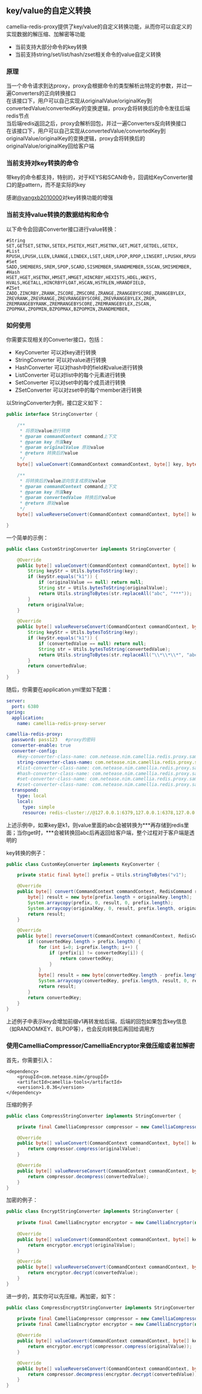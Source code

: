 
## key/value的自定义转换
camellia-redis-proxy提供了key/value的自定义转换功能，从而你可以自定义的实现数据的解压缩、加解密等功能
* 当前支持大部分命令的key转换  
* 当前支持string/set/list/hash/zset相关命令的value自定义转换  

### 原理
当一个命令请求到达proxy，proxy会根据命令的类型解析出特定的参数，并过一遍Converters的正向转换接口  
在该接口下，用户可以自己实现从originalValue/originalKey到convertedValue/convertedKey的变换逻辑，proxy会将转换后的命令发往后端redis节点    
当后端redis返回之后，proxy会解析回包，并过一遍Converters反向转换接口   
在该接口下，用户可以自己实现从convertedValue/convertedKey到originalValue/originalKey的变换逻辑，proxy会将转换后的originalValue/originalKey回给客户端    

### 当前支持对key转换的命令
带key的命令都支持，特别的，对于KEYS和SCAN命令，回调给KeyConverter接口的是pattern，而不是实际的key  

感谢[@yangxb2010000](https://github.com/yangxb2010000)对key转换功能的增强

### 当前支持value转换的数据结构和命令
以下命令会回调Converter接口进行value转换：
```
#String
SET,GETSET,SETNX,SETEX,PSETEX,MSET,MSETNX,GET,MGET,GETDEL,GETEX,
#List
RPUSH,LPUSH,LLEN,LRANGE,LINDEX,LSET,LREM,LPOP,RPOP,LINSERT,LPUSHX,RPUSHX,LPOS,BRPOP,BLPOP,
#Set
SADD,SMEMBERS,SREM,SPOP,SCARD,SISMEMBER,SRANDMEMBER,SSCAN,SMISMEMBER,
#Hash
HSET,HGET,HSETNX,HMSET,HMGET,HINCRBY,HEXISTS,HDEL,HKEYS,
HVALS,HGETALL,HINCRBYFLOAT,HSCAN,HSTRLEN,HRANDFIELD,
#ZSet
ZADD,ZINCRBY,ZRANK,ZSCORE,ZMSCORE,ZRANGE,ZRANGEBYSCORE,ZRANGEBYLEX,
ZREVRANK,ZREVRANGE,ZREVRANGEBYSCORE,ZREVRANGEBYLEX,ZREM,
ZREMRANGEBYRANK,ZREMRANGEBYSCORE,ZREMRANGEBYLEX,ZSCAN,
ZPOPMAX,ZPOPMIN,BZPOPMAX,BZPOPMIN,ZRANDMEMBER,
```
### 如何使用
你需要实现相关的Converter接口，包括：
* KeyConverter 可以对key进行转换
* StringConverter 可以对value进行转换
* HashConverter 可以对hash中的field和value进行转换
* ListConverter 可以对list中的每个元素进行转换
* SetConverter 可以对set中的每个成员进行转换
* ZSetConverter 可以对zset中的每个member进行转换

以StringConverter为例，接口定义如下：  
```java
public interface StringConverter {

    /**
     * 将原始value进行转换
     * @param commandContext command上下文
     * @param key 所属key
     * @param originalValue 原始value
     * @return 转换后的value
     */
    byte[] valueConvert(CommandContext commandContext, byte[] key, byte[] originalValue);

    /**
     * 将转换后的value逆向恢复成原始value
     * @param commandContext command上下文
     * @param key 所属key
     * @param convertedValue 转换后的value
     * @return 原始value
     */
    byte[] valueReverseConvert(CommandContext commandContext, byte[] key, byte[] convertedValue);

}
```
一个简单的示例：
```java
public class CustomStringConverter implements StringConverter {

    @Override
    public byte[] valueConvert(CommandContext commandContext, byte[] key, byte[] originalValue) {
        String keyStr = Utils.bytesToString(key);
        if (keyStr.equals("k1")) {
            if (originalValue == null) return null;
            String str = Utils.bytesToString(originalValue);
            return Utils.stringToBytes(str.replaceAll("abc", "***"));
        }
        return originalValue;
    }

    @Override
    public byte[] valueReverseConvert(CommandContext commandContext, byte[] key, byte[] convertedValue) {
        String keyStr = Utils.bytesToString(key);
        if (keyStr.equals("k1")) {
            if (convertedValue == null) return null;
            String str = Utils.bytesToString(convertedValue);
            return Utils.stringToBytes(str.replaceAll("\\*\\*\\*", "abc"));
        }
        return convertedValue;
    }
}

```
随后，你需要在application.yml里如下配置：
```yaml
server:
  port: 6380
spring:
  application:
    name: camellia-redis-proxy-server

camellia-redis-proxy:
  password: pass123   #proxy的密码
  converter-enable: true
  converter-config:
    #key-converter-class-name: com.netease.nim.camellia.redis.proxy.samples.CustomKeyConverter
    string-converter-class-name: com.netease.nim.camellia.redis.proxy.samples.CustomStringConverter
    #list-converter-class-name: com.netease.nim.camellia.redis.proxy.samples.CustomListConverter
    #hash-converter-class-name: com.netease.nim.camellia.redis.proxy.samples.CustomHashConverter
    #set-converter-class-name: com.netease.nim.camellia.redis.proxy.samples.CustomSetConverter
    #zset-converter-class-name: com.netease.nim.camellia.redis.proxy.samples.CustomZSetConverter
  transpond:
    type: local
    local:
      type: simple
      resource: redis-cluster://@127.0.0.1:6379,127.0.0.1:6378,127.0.0.1:6377
```    

上述示例中，如果key是k1，则value里面的abc会被转换为***再存储到redis里面；当你get时，***会被转换回abc后再返回给客户端，整个过程对于客户端是透明的

key转换的例子：  
```java
public class CustomKeyConverter implements KeyConverter {

    private static final byte[] prefix = Utils.stringToBytes("v1");

    @Override
    public byte[] convert(CommandContext commandContext, RedisCommand redisCommand, byte[] originalKey) {
        byte[] result = new byte[prefix.length + originalKey.length];
        System.arraycopy(prefix, 0, result, 0, prefix.length);
        System.arraycopy(originalKey, 0, result, prefix.length, originalKey.length);
        return result;
    }

    @Override
    public byte[] reverseConvert(CommandContext commandContext, RedisCommand redisCommand, byte[] convertedKey) {
        if (convertedKey.length > prefix.length) {
            for (int i=0; i<prefix.length; i++) {
                if (prefix[i] != convertedKey[i]) {
                    return convertedKey;
                }
            }
            byte[] result = new byte[convertedKey.length - prefix.length];
            System.arraycopy(convertedKey, prefix.length, result, 0, result.length);
            return result;
        }
        return convertedKey;
    }
}
```
上述例子中表示key会增加前缀v1再转发给后端，后端的回包如果包含key信息（如RANDOMKEY、BLPOP等），也会反向转换后再回给调用方


### 使用CamelliaCompressor/CamelliaEncryptor来做压缩或者加解密
首先，你需要引入：
```
<dependency>
    <groupId>com.netease.nim</groupId>
    <artifactId>camellia-tools</artifactId>
    <version>1.0.36</version>
</dependency>
```

压缩的例子
```java
public class CompressStringConverter implements StringConverter {

    private final CamelliaCompressor compressor = new CamelliaCompressor();

    @Override
    public byte[] valueConvert(CommandContext commandContext, byte[] key, byte[] originalValue) {
        return compressor.compress(originalValue);
    }

    @Override
    public byte[] valueReverseConvert(CommandContext commandContext, byte[] key, byte[] convertedValue) {
        return compressor.decompress(convertedValue);
    }
}
```

加密的例子：
```java
public class EncryptStringConverter implements StringConverter {
    
    private final CamelliaEncryptor encryptor = new CamelliaEncryptor(new CamelliaEncryptAesConfig("abc"));
    
    @Override
    public byte[] valueConvert(CommandContext commandContext, byte[] key, byte[] originalValue) {
        return encryptor.encrypt(originalValue);
    }

    @Override
    public byte[] valueReverseConvert(CommandContext commandContext, byte[] key, byte[] convertedValue) {
        return encryptor.decrypt(convertedValue);
    }
}
```

进一步的，其实你可以先压缩，再加密，如下：
```java
public class CompressEncryptStringConverter implements StringConverter {

    private final CamelliaCompressor compressor = new CamelliaCompressor();
    private final CamelliaEncryptor encryptor = new CamelliaEncryptor(new CamelliaEncryptAesConfig("abc"));
    
    @Override
    public byte[] valueConvert(CommandContext commandContext, byte[] key, byte[] originalValue) {
        return encryptor.encrypt(compressor.compress(originalValue));
    }

    @Override
    public byte[] valueReverseConvert(CommandContext commandContext, byte[] key, byte[] convertedValue) {
        return compressor.decompress(encryptor.decrypt(convertedValue));
    }
}
```

